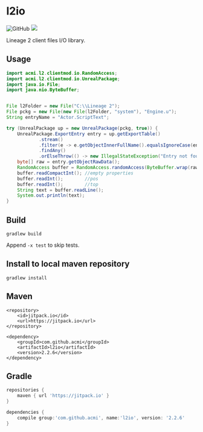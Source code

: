 l2io
====
![GitHub](https://img.shields.io/github/license/acmi/l2io)
[![](https://jitpack.io/v/acmi/l2io.svg)](https://jitpack.io/#acmi/l2io)

Lineage 2 client files I/O library.

Usage
-----
```java
import acmi.l2.clientmod.io.RandomAccess;
import acmi.l2.clientmod.io.UnrealPackage;
import java.io.File;
import java.nio.ByteBuffer;


File l2Folder = new File("C:\\Lineage 2");
File pckg = new File(new File(l2Folder, "system"), "Engine.u");
String entryName = "Actor.ScriptText";

try (UnrealPackage up = new UnrealPackage(pckg, true)) {
    UnrealPackage.ExportEntry entry = up.getExportTable()
            .stream()
            .filter(e -> e.getObjectInnerFullName().equalsIgnoreCase(entryName))
            .findAny()
            .orElseThrow(() -> new IllegalStateException("Entry not found"));
    byte[] raw = entry.getObjectRawData();
    RandomAccess buffer = RandomAccess.randomAccess(ByteBuffer.wrap(raw), null, up.getFile().getCharset(), entry.getOffset());
    buffer.readCompactInt(); //empty properties
    buffer.readInt();        //pos
    buffer.readInt();        //top
    String text = buffer.readLine();
    System.out.println(text);
}
```

Build
-----
```
gradlew build
```
Append `-x test` to skip tests.

Install to local maven repository
---------------------------------
```
gradlew install
```

Maven
-----
```maven
<repository>
    <id>jitpack.io</id>
    <url>https://jitpack.io</url>
</repository>

<dependency>
    <groupId>com.github.acmi</groupId>
    <artifactId>l2io</artifactId>
    <version>2.2.6</version>
</dependency>
```

Gradle
------
```gradle
repositories {
    maven { url 'https://jitpack.io' }
}

dependencies {
    compile group:'com.github.acmi', name:'l2io', version: '2.2.6'
}
```